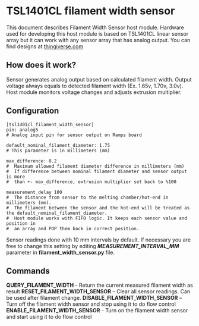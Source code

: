 # TSL1401CL filament width sensor

This document describes Filament Width Sensor host module. Hardware used for developing this host module is based on TSL1401CL linear sensor array but it can work with any sensor array that has analog output. You can find designs at [thingiverse.com](https://www.thingiverse.com/search?q=filament%20width%20sensor)

## How does it work?
Sensor generates analog output based on calculated filament width. Output voltage always equals to detected filament width (Ex. 1.65v, 1.70v, 3.0v). Host module monitors voltage changes and adjusts extrusion multiplier.

## Configuration

```gcode
[tsl1401cl_filament_width_sensor]
pin: analog5
# Analog input pin for sensor output on Ramps board

default_nominal_filament_diameter: 1.75
# This parameter is in millimeters (mm)

max_difference: 0.2
#  Maximum allowed filament diameter difference in millimeters (mm)
#  If difference between nominal filament diameter and sensor output is more
#  than +- max_difference, extrusion multiplier set back to %100

measurement_delay 100
#  The distance from sensor to the melting chamber/hot-end in millimeters (mm).
#  The filament between the sensor and the hot-end will be treated as the default_nominal_filament_diameter.
#  Host module works with FIFO logic. It keeps each sensor value and position in
#  an array and POP them back in correct position.
```

Sensor readings done with 10 mm intervals by default. If necessary you are free to change this setting by editing ***MEASUREMENT_INTERVAL_MM*** parameter in **filament_width_sensor.py** file.

## Commands
**QUERY_FILAMENT_WIDTH** - Return the current measured filament width as result
**RESET_FILAMENT_WIDTH_SENSOR** – Clear all sensor readings. Can be used after filament change.
**DISABLE_FILAMENT_WIDTH_SENSOR** – Turn off the filament width sensor and stop using it to do flow control
**ENABLE_FILAMENT_WIDTH_SENSOR** - Turn on the filament width sensor and start using it to do flow control

